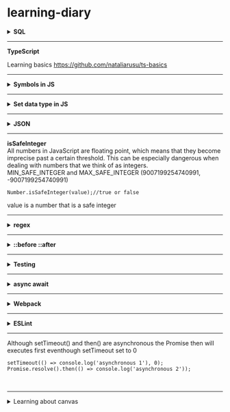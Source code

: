# learning-diary

<details>
<summary><b>SQL</b></summary>


       exec(`CREATE TABLE users (email TEXT, name TEXT)`);
       exec(`INSERT INTO users (email, name) VALUES ('amir@example.com', 'Amir')`);
       exec(`SELECT * FROM users`); //* means all columns

Instead of the *, we can ask for only the columns that we care about. When we SELECT columns by name, only those columns are returned to us. Keep in mind that we still get an array of rows, and each row will be an object. Selecting a column that doesn't exist is an error.
       
       exec(`SELECT name FROM users`); //[{name: 'Amir'}]
       
The expression SELECT ... WHERE /* condition here */ returns only the users for whom the condition is true. When multiple rows match a WHERE, they're all returned. Most SQL databases support not-equal comparisons with the familiar != operator. Sometimes you'll also see the <> operator, as in a <> b, which means the same thing.
       
       exec(`SELECT * FROM users WHERE name = 'Amir'`); //[{email: 'amir@example.com', name: 'Amir'}]
       

       
When we query an INTEGER or REAL column, the values come back to us as JavaScript numbers. For example, in the query the age comes back as 3, not '3'.
       
We can select by multiple columns using AND and OR. Remember that WHERE can match multiple rows!
       
       exec(`CREATE TABLE users (email TEXT, name TEXT)`);
       exec(`INSERT INTO users (email, name) VALUES ('amir@example.com', 'Amir')`);
       exec(`INSERT INTO users (email, name) VALUES ('betty.j@example.com', 'Betty')`);
       exec(`INSERT INTO users (email, name) VALUES ('betty.k@example.com', 'Betty')`);
       exec(`INSERT INTO users (email, name) VALUES ('cindy@example.com', 'Cindy')`);
       
       exec(`SELECT email FROM users WHERE name = 'Betty';`);
       RESULT:
       [{email: 'betty.j@example.com'}, {email: 'betty.k@example.com'}]
       
       exec(`SELECT email FROM users WHERE name = 'Betty' AND email = 'betty.j@example.com';`);
       RESULT:
       [{email: 'betty.j@example.com'}]
       
       exec(`SELECT email FROM users WHERE name = 'Amir' OR name = 'Cindy';`);
       RESULT:
       [{email: 'amir@example.com'}, {email: 'cindy@example.com'}]
       
Write a query to select the ages of the cats named "Keanu" or "Katy Purry".

       exec(`CREATE TABLE cats (name TEXT, age INTEGER)`);
       exec(`INSERT INTO cats (name, age) VALUES ('Ms. Fluff', 3)`);
       exec(`INSERT INTO cats (name, age) VALUES ('Keanu', 2)`);
       exec(`INSERT INTO cats (name, age) VALUES ('Katy Purry', 5)`);
       exec(`INSERT INTO cats (name, age) VALUES ('Wilford', 3)`);
       exec(`SELECT age FROM cats WHERE name="Keanu" OR name="Katy Purry"`);
       RESULT:
       [{age: 2}, {age: 5}]
       
       
Inserting multiple rows: We write an insert statement as normal, but with multiple rows of data after VALUES. Each one becomes a separate row in the database.
       
       exec(`INSERT INTO users (name) VALUES ('Amir'), ('Betty'), ('Cindy')`);
       
WHERE clauses can call functions. For example, SQLite defines a length function that works on strings.
       
       exec(`SELECT name FROM cats WHERE length(name) > 4`);
       
</details>


---
<b>TypeScript</b>

Learning basics https://github.com/nataliarusu/ts-basics

---
<details>
<summary><b>Symbols in JS</b></summary>
<br>
Symbols are a new data type that can be used in object keys.<br>
Two symbols are never equal to each other, even if they have the same description

       Symbol('cat') == Symbol('cat'); // false
       
To use the symbol itself as a key of an object, we can use computed property syntax: {[nameSymbol]: ...}. Then, to access a symbol key, we can do user[nameSymbol].<br>

       const nameSymbol = Symbol('name');
       const user1 = {[nameSymbol]: 'Amir'};
       user1[nameSymbol]; // 'Amir'
       ------------------------
       const nameSymbol = Symbol('name');
       const user2 = { [nameString]: 'Amir',  [nameSymbol]: 'Betty'}; // {name: 'Amir', Symbol(name): 'Betty'}
       [user2['name'], user2[nameSymbol]]; // ['Amir', 'Betty']
       [user.name, user[nameSymbol]]; // ['Amir', 'Betty']
       

</details>

---

<details>
<summary><b>Set data type in JS</b></summary>
<br>
A JavaScript set is a collection, it's ordered, and it contains only unique values. <br>
We provide some initial values to Set's constructor, then <code>.add</code> more values later. We can also ask a set whether it <code>.has</code> a given value.

       const names = new Set(['Amir', 'Betty', 'Cindy']);
       names.has('Amir'); // true

<br>
 JavaScript sets are ordered, they'll always come back in the order that they were inserted.
 
       const names = new Set(['Amir', 'Betty']);
       names.add('Cindy');
       names.has('Cindy');
       
 To get the elements out of the set, we can use the <code>.values</code> method. It returns an iterator and then by converting the iterator into an array with Array.from(someSet)
 
       const names = new Set(['Betty', 'Amir']);
       Array.from(names.values()); // ['Betty', 'Amir']
       names.add('Cindy');
       Array.from(names.values()); // ['Betty', 'Amir', 'Cindy']
       
 Elements can be deleted from a set with the <code>.delete</code> method. And the entire set can be cleared with <code>.clear</code>.
       
       names.delete('Cindy'); //['Betty', 'Amir']
       
Sets have a <code>.size</code> property that returns the number of items in the set.
       
       names.size; //2
       
A set's size reflects the number of unique values that it holds. Duplicates passed to the constructor or added with .add don't contribute to the size.
       
       const names = new Set(['Amir', 'Betty', 'Amir']);
       names.size;// 2
       
An array's .includes method slows down as the array gets larger. Likewise for many other array methods. But sets don't have that problem! A set's .has method is a constant O(1): it always takes the same amount of time regardless of how many elements there are.
       
<details>
       <summary>union, intersection, and difference</summary>
       
       const set1 = new Set([1, 2, 3]);
       const set2 = new Set([2, 3, 4]);

<b>unionSet</b> a set from an array with duplicate values, the duplicates are removed

       const unionSet = new Set([...set1, ...set2]); 
       Array.from(unionSet); // [1, 2, 3, 4]


<b>setIntersection</b> function that returns the intersection of two sets.<br> 
convert set1 into an array, then filter it, checking for whether each element exists in set2<br> 

       function setIntersection (set1, set2){
              return new Set(Array.from(set1).filter(el=>set2.has(el)));
       }
       const intersectionSet = setIntersection(set1, set2); 
       Array.from(intersectionSet); // [2, 3] 
       
       
 
<b>setDifference</b> function that returns the difference of two sets.<br> 
"set difference" means "all items that are in the first set, but aren't in the second set."<br> 

       function setDifference (set1, set2){
              return new Set(Array.from(set1).filter(el=>!set2.has(el)));//! in filter
       }
       const differenceSet = setDifference(set1, set2); 
       Array.from(differenceSet); //[1]



The element 4 is in the second set, but not in the first set. <br> 
When speaking casually, we might say that 4 is part of the "difference" between the two sets. <br> 
But in both math and programming, elements from the second set aren't included in the set difference.<br> 

The operation called "symmetric set difference" means "every element that's in only one of the two sets." If we used symmetric set difference in the example above, we'd get [1, 4].





</details>
       
</details>
<hr>

<details>
<summary><b>JSON</b></summary>
<br>
The stringify method turns a JavaScript object or value into a JSON string. The parse method turns a JSON string back into an object.
       
       JSON.stringify({a: 2}) // '{"a":2}' 
       JSON.parse('{"a":2}') // {a: 2} 
       
By combining the two methods, we can "round-trip" an object to JSON and back, ending up with the same object that we started with.
    
    JSON.parse(JSON.stringify({name: 'Amir'})); // {name: 'Amir'}
       
<code>undefined</code> not allowed in JSON. When we call stringify, any undefineds in the original object will be turned into nulls. If we then parse the resulting JSON, we'll get a null out. 

    JSON.stringify([1, undefined, 2]); // '[1,null,2]'
    JSON.parse(JSON.stringify([1, undefined, 2])); // [1, null, 2]
    
Sometimes, we want an object to specify how it should be serialized to JSON. We can do that by putting a function in its toJSON property. JSON.stringify will automatically call that function and use its result rather than the original object.

    
    const user = {
      name: 'Amir',
      toJSON: () => 'This is Amir!'
    };
    JSON.parse(JSON.stringify(user));
    // 'This is Amir!'
    
The toJSON function isn't responsible for actually converting to JSON; stringify will still do that part. Instead, toJSON returns a new JavaScript value to be serialized in place of the original.

    JSON.parse(JSON.stringify({
        name: 'Amir',
        toJSON: () => ({thisWas: 'Amir'})
        })
    ); // {thisWas: 'Amir'}
    
    
JSON.stringify takes a JavaScript object or value as its argument, and turns it into JSON. We can customize its output by passing a second argument, replacer. <br>
For example, if we pass an array of strings as the replacer, then only keys names in the array will be included in the resulting object.

       JSON.parse(JSON.stringify({age: 36, city: 'Paris', name: 'Amir'},['name', 'city'])); // {name: 'Amir', city: 'Paris'}

The replacer can also be a callback function taking two arguments, key and value. During stringification, our replacer is called with the key and value for each object, array, string, etc.<br>       
The replacer gets a chance to modify every part of the object as it's stringified. 
       
       JSON.stringify({age: 36, name: 'Amir', cat: {name: 'Ms. Fluff'}},
              (key, value) => {console.log(`Key: ${JSON.stringify(key)}, value: ${JSON.stringify(value)}`);
              return value;
              }
       );
       //
       Key: "", value: {"age":36,"name":"Amir","cat":{"name":"Ms. Fluff"}}
       Key: "age", value: 36
       Key: "name", value: "Amir"
       Key: "cat", value: {"name":"Ms. Fluff"}
       Key: "name", value: "Ms. Fluff"
       
 JSON.parse has a similar feature called reviver. As the JSON is decoded, the reviver can replace any value with a new value.
       
       JSON.parse('{"name": "Amir", "age": 36}', 
              (key, value) => {
                     if (key === 'age' && value === 36) {
                            return 'thirty six';
                     } else {
                            return value;
                     }
              }
       ); // {name: 'Amir', age: 'thirty six'}
       
</details>
<hr>
<b>isSafeInteger</b><br>
All numbers in JavaScript are floating point, which means that they become imprecise past a certain threshold. This can be especially dangerous when dealing with numbers that we think of as integers.<br>
MIN_SAFE_INTEGER and MAX_SAFE_INTEGER (9007199254740991, -9007199254740991)

    Number.isSafeInteger(value);//true or false
value is a number that is a safe integer

<hr>
<details>
<summary><b>regex</b></summary>
{8,} means "at least eight characters"<br>

    /^[fho]{3,}$/.test('hoof'); //true, rule at least 3 chars
    
If we need five or fewer characters, we can say .{0,5}<br>

<code>/[hbd-fa]/</code> can be thought of as <code>/(h|b|[d-f]|a)/</code> <br>
Regexes provide a way to match the word boundary <code>\b</code><br>
<code>\b</code> only matches where a word character is next to a non-word character.

    /\bcat\b/.test("Where's the cat's toy?");
    RESULT:
    true
    
    
    /\bcat\b/.test('It was difficult to locate, but');
    RESULT:
    false

The ^ is only special if it's the first character in the set. There, it means "negate this set". But a ^ anywhere else in the set is just another literal character.

    /[^b]/.test('b');//starts with b
    RESULT:
    false
    >
    /[b^]/.test('b');//b|^
    RESULT:
    true

Write a regex that recognizes dogs and cats that are big or fluffy.

    /^(big|fluffy) (cat|dog)$/.test('big dog'); //true
    
? operator matches a character zero or one times, but not more than one. It is useful when part of a string is optional.

    /^(\d{3}-)?\d{3}-\d{4}$/.test('555-555-5555');//true
    
 <code>(\d{3}-)?</code> all before <code>?</code> is optional vs <code>\d{3}-?</code> only <code>-</code> before <code>?</code> is optional

<hr>
<b>Tagged template literals</b><br>
The tag function has access to the text and template values in the string, and can modify or replace the string.<br>

The first argument is an array of the literal strings in the template literal. Literal strings are the parts that are not inside of a <code>${...}</code>. The rest parameter, <code>...values</code>, collects all of the interpolated values into an array. Interpolated values are the parts that are inside of a  <code>${...}</code>.
If the template literal ends in an interpolated value, like `age: ${age}`, JavaScript will insert one more empty string, '', at the end. As a result, strings always has exactly one more element than ...values has.

    function returnsItsArguments(strings, ...values) {
        return {
            strings: strings,
            values: values,
            };
     }
    returnsItsArguments`the numbers ${1} and ${1 + 1}`;
    RESULT:
    {strings: ['the numbers ', ' and ', ''], values: [1, 2]}
https://www.executeprogram.com/courses/modern-javascript/lessons/tagged-template-literals
</details>
<hr>
<details>
<summary><b> ::before ::after </b></summary>
<br>
Do ::before and ::after elements only display if we use position absolute?
- If content: ''; 
    -  We don't need to have absolute positioning. We just need to set display property for the ::before and ::after pseudo-elements
display: block, inline-block, flex... => we need to give it size / shape for pseudo element<br>
 <code>.div-el::before {<br>
            content: '';<br>
            width: 60vw;<br>
            height: 20vh;<br>
            background-color: rgb(98, 0, 255);<br>
            display: block;<br>
        } </code><br> 
Or<br>
position: absolute, fixed...
- If content: 'some text, this prop is not empty'; //if the content of pseudo selectors is not an empty string
    - We don't need to have nor display, nor position, these will be regular display on HTML <br>
    ::before will be rendered before main content of element, ::after will be rendered after main content of element
    
      <code>  .div-el::before {
            content: 'Layer 1';
        } </code> 
        
<i>before => content => after</i>   these are layers of one element and the content will be inserted in this order*/<br>
Note: if pseudo el has position absolute, don't forget to add position: relative; to the element, which has these pseudo selectors.<br>
If no position is provided the pseudo el takes the root el as parent
</details>
<hr>
<details>
<summary><b>Testing</b></summary>

test-helper.js

    function equal(actual, expected, message) {
      if (actual === expected) {
        const defaultMessage = `Expected ${expected} and received ${actual}`;
        console.info("Pass: " + (message || defaultMessage));
      } else {
        const defaultMessage = `Expected ${expected} but received ${actual} instead`;
        console.error("Fail: " + (message || defaultMessage));
      }
    }

    function notEqual(actual, expected, message) {
      if (actual !== expected) {
        const defaultMessage = `${expected} is different to ${actual}`;
        console.info("Pass: " + (message || defaultMessage));
      } else {
        const defaultMessage = `${expected} is the same as ${actual}`;
        console.error("Fail: " + (message || defaultMessage));
      }
    }

    function test(name, testFunction) {
      console.group(name);
      testFunction();
      console.groupEnd(name);
    }

<br>
<b>Unit testing</b> is a methodology where units of code are tested in isolation from the rest of the application. <br>
<b>Integration tests</b>, which can be collaboration tests between two or more units.<br>
<b>Full end-to-end</b> tests of the whole running application with browser interaction.<br> 

There are 3 kind of tools we can use for testing
1. Unit and integration => Test runner (Execute your tests, summarize results), we can use Mocha
2. Unit and integration => Assertion library (Define testing logic, conditions, expectations), we can use Chai
3. End to End => Simulates browser interaction, we can use Puppeteer
Jest library for 1 and 2

</details>
<hr>

<details>
<summary><b>async await</b></summary>
All async functions return promises, even if they don't await. So, the function's return value will automatically be wrapped in a fulfilled promise.

    async function double(n) {
      return n * 2;
    }
    double(5);
     ASYNC RESULT:
    {fulfilled: 10}
    
An async function without any awaits is allowed. All async functions return promises, even if they don't await. So, the function's return value will automatically be wrapped in a fulfilled promise.<br>
<b>Summarize the rules of exceptions in async/await functions:</b><br>

- async functions always return promises.
- await turns rejected promises into exceptions.
- Exceptions inside async functions turn into rejected promises.

Exceptions in async functions: there's an important difference between <i> return somePromise</i> and <i>return await somePromise</i>.<br>
The await translates rejected promises into exceptions. If we directly return the promise, rejections aren't translated into exceptions at all.


    async function fail() {
      try {
        return await Promise.reject(new Error('oh no'));
      } catch (e) {
        return 'caught the error';
      }
    }
    fail();
    ASYNC RESULT:
    {fulfilled: 'caught the error'}

The second example returns the promise directly: return aRejectedPromise. There's no await, so the rejection doesn't turn into an exception, so there's nothing for our catch to catch. Instead, this example returns the original rejected promise.


    async function fail() {
      try {
        return Promise.reject(new Error('oh no'));
      } catch (e) {
        return 'caught the error';
      }
    }
    fail();
     ASYNC RESULT:
    {rejected: 'Error: oh no'}

</details>
<hr>
<details>
<summary><b>Webpack</b></summary>
<br>
webpack is a module bundler. Its main purpose is to bundle JavaScript files for usage in a browser into one js file<br>
1. 

    npm install --save-dev webpack webpack-cli
npm will go and install all dependencies in node_modules

in package.json we can see new lines
  
    "devDependencies": {
        "webpack": "^5.74.0",
        "webpack-cli": "^4.10.0"
    }

2. for webpack to work we should tell weback tool where is our entry point
the entry point in my case is index.js<br>
webpack will go to file index.js and analyzes this file, most impotantly analyzes import lines in index.js
then it will go to that files from where we import and will analyze its imports dependencies too.
it will tell webpack all dependency files we need for our app.<br>


For this we need to create webpack.config.js file on the top level<br>

    webpack.config.js 
this is the file which webpack use to do it's job. In this file we should provide configuration for webpack


this file under the hood will be executed by NodeJS, so we should write instructions for our webpack in NodeJS syntax

    module.export={}; //NodeJS uses this syntax so that it exposes this object {} ouside of this file<br>
and webpack tool will go ahead and will import this object<br>
so this is a configuration object where we configure webpack<br>

For this we should restructure our code
we should split where our input sourse files are and our output generated files will be
for this create <br>
new folder src, where our input sourse filese will be stored.
new folder assets=>scripts folders will be for our output files<br>

so back to webpack.config.js

    const path = require('path');//path is a built package in NodeJS, so path features will be stored in variable path
    module.exports={
        mode: 'development',
        entry:"./src/index.js",
        output: {
            filename: "app.js",
            path:path.resolve(__dirname, "assets", "scripts")
        }

    };

__dirname is global NodeJS constant, this gives us absolute path where this config files lives in<br>
(__dirname, assets, scripts)
absoluteWebpackConfigFilePath/assets/scripts
3. package.json

    "scripts": {
        "test": "echo \"Error: no test specified\" && exit 1",
        "build": "webpack" //add this line, that gives instructions to webpack, so it will go to search webpack.config.js and takes code inside it
      }

"build": "webpack"  => will use "webpack-cli" tool under the hood, which itself use "webpack" tool

4. in terminal

    npm run build

5. it will fail because we should remove in all files extention .js!
import { Timer } from './assets/scripts/Timer.js'; => import { Timer } from './assets/scripts/Timer';

6. in assets/scripts/app.js file was created by webpack
</details>
<hr>

<details>
<summary><b>ESLint</b></summary>
<br>
I installed ESLint extension in VScode. To make our project to be managible by npm, we should 
    
    npm init    
after answering all questions in the terminal package.json file was created by npm. Now we can install packages with npm 


    npm install <package name>  
all dependenses will be stored in package.json. If someone downloads my project from github, this package.json will show all dependences.
installe eslint

    
    npm instal --save-dev eslint 
--save-dev  because it is not a part of my project, eslint is not what I want to upload on server, it is just a development package to optimize code during development
node-modules folder was created on the project by npm, where eslint is and other packages that work with eslint.<br>
never change node-modules, it is third party package and it managed by npm<br>
if we want to share our code we should delete it<br>
because all dependencies info are in package.json and package-lock.json
In my package.json new dependency appeared

        "devDependencies": {
            "eslint": "^8.25.0"
        }
we also have package-lock.json that holds info dependency and all the dependencies of this dependency...<br>
ctrl+shift+p =>(opens command panel) and we should choose create eslint configuration<br>
on the terminal, there will be questions and we should answer them<br>
Now I can use ESLint in my project
</details>
<hr>
Although setTimeout() and then() are asynchronous the Promise then will executes first eventhough setTimeout set to 0


    setTimeout(() => console.log('asynchronous 1'), 0);
    Promise.resolve().then(() => console.log('asynchronous 2'));
<br>

<hr>

<details>
<summary>Learning about canvas</summary>

### canvas width and height

default canvas size 300 x 150

in html

    <canvas id="one" width="200" height="300"></canvas>

in js

    const canvasOne = document.querySelector('#one');
    canvasOne.width = 400; //note, without px, not a string value
    canvasOne.height = 400;


### canvas context and basics
1. const canvasOne = document.querySelector('#one'); we have referense to HTML element
2. HTMLCanvasElement.getContext() method gets that element's context—the thing onto which the drawing will be rendered. In this case we will draw on 2d (CanvasRenderingContext2D). The HTMLCanvasElement.getContext() method returns a drawing context object on the canvas, or null if the context identifier is not supported.
    
        const canvasOneCTX = canvasOne.getContext('2d');

3. The actual drawing is done using the CanvasRenderingContext2D interface

  
        canvasOneCTX.fillStyle = "rgb(255,227, 196)";
        canvasOneCTX.fillRect(30, 20, 140, 160);//140px*160px


   - x =>x upper-left corner of the rectangle	(from left to right) //30
   - y=>	y upper-left corner of the rectangle	(from top to bottom) //20
   - width => width of the rectangle, in pixels //140	
   - height	The height of the rectangle, in pixels //160
</details>


